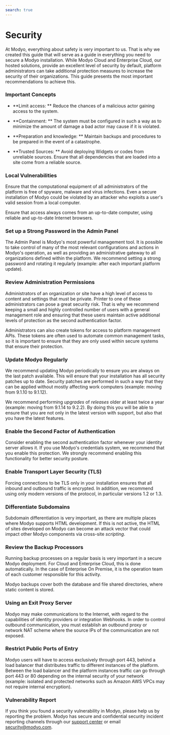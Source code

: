 ```yaml
---
search: true
---
```


# Security
At Modyo, everything about safety is very important to us. That is why we created this guide that will serve as a guide in everything you need to secure a Modyo installation. While Modyo Cloud and Enterprise Cloud, our hosted solutions, provide an excellent level of security by default, platform administrators can take additional protection measures to increase the security of their organizations. This guide presents the most important recommendations to achieve this.

### Important Concepts
* **Limit access: ** Reduce the chances of a malicious actor gaining access to the system.

* **Containment: ** The system must be configured in such a way as to minimize the amount of damage a bad actor may cause if it is violated.

* **Preparation and knowledge: ** Maintain backups and procedures to be prepared in the event of a catastrophe.

* **Trusted Sources: ** Avoid deploying Widgets or codes from unreliable sources. Ensure that all dependencies that are loaded into a site come from a reliable source.

### Local Vulnerabilities
Ensure that the computational equipment of all administrators of the platform is free of spyware, malware and virus infections. Even a secure installation of Modyo could be violated by an attacker who exploits a user's valid session from a local computer.

Ensure that access always comes from an up-to-date computer, using reliable and up-to-date Internet browsers.


### Set up a Strong Password in the Admin Panel
The Admin Panel is Modyo's most powerful management tool. It is possible to take control of many of the most relevant configurations and actions in Modyo's operation, as well as providing an administrative gateway to all organizations defined within the platform. We recommend setting a strong password and rotating it regularly (example: after each important platform update).

### Review Administration Permissions
Administrators of an organization or site have a high level of access to content and settings that must be private. Printer to one of these administrators can pose a great security risk. That is why we recommend keeping a small and highly controlled number of users with a general management role and ensuring that these users maintain active additional levels of protection as the second authentication factor.

Administrators can also create tokens for access to platform management APIs. These tokens are often used to automate common management tasks, so it is important to ensure that they are only used within secure systems that ensure their protection.

### Update Modyo Regularly
We recommend updating Modyo periodically to ensure you are always on the last patch available. This will ensure that your installation has all security patches up to date. Security patches are performed in such a way that they can be applied without mostly affecting work computers (example: moving from 9.1.10 to 9.1.12).

We recommend performing _upgrades_ of _releases_ older at least twice a year (example: moving from 9.1.14 to 9.2.2). By doing this you will be able to ensure that you are not only in the latest version with support, but also that you have the latest features.

### Enable the Second Factor of Authentication
Consider enabling the second authentication factor whenever your identity server allows it. If you use Modyo's credentials system, we recommend that you enable this protection. We strongly recommend enabling this functionality for better security posture.

### Enable Transport Layer Security (TLS)
Forcing connections to be TLS only in your installation ensures that all inbound and outbound traffic is encrypted. In addition, we recommend using only modern versions of the protocol, in particular versions 1.2 or 1.3.

### Differentiate Subdomains
Subdomain differentiation is very important, as there are multiple places where Modyo supports HTML development. If this is not active, the HTML of sites developed on Modyo can become an attack vector that could impact other Modyo components via cross-site _scripting_.

### Review the Backup Processors
Running backup processes on a regular basis is very important in a secure Modyo deployment. For Cloud and Enterprise Cloud, this is done automatically. In the case of Enterprise On Premise, it is the operation team of each customer responsible for this activity.

Modyo backups cover both the database and file shared directories, where static content is stored.

### Using an Exit Proxy Server
Modyo may make communications to the Internet, with regard to the capabilities of identity providers or integration Webhooks. In order to control outbound communication, you must establish an outbound proxy or network NAT scheme where the source IPs of the communication are not exposed.

### Restrict Public Ports of Entry
Modyo users will have to access exclusively through port 443, behind a load balancer that distributes traffic to different instances of the platform. Between the load balancer and the platform instances traffic can go through port 443 or 80 depending on the internal security of your network (example: isolated and protected networks such as Amazon AWS VPCs may not require internal encryption).

### Vulnerability Report
If you think you found a security vulnerability in Modyo, please help us by reporting the problem. Modyo has secure and confidential security incident reporting channels through our [support center](https://support.modyo.com/hc/es) or email <a href="mailto:security@modyo.com">security@modyo.com</a>.



